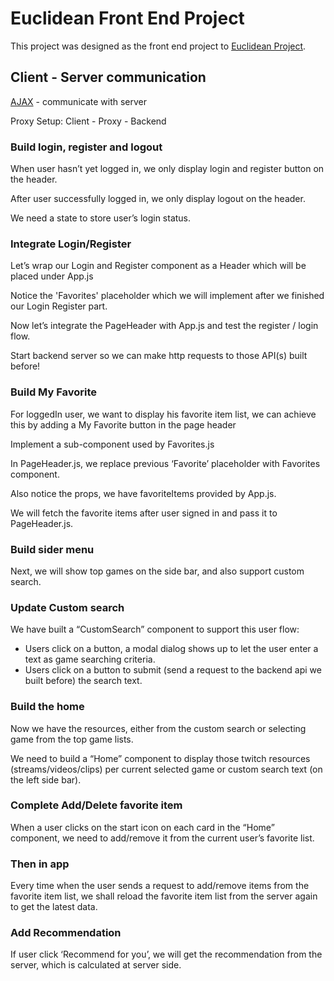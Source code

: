 # Euclidean Front End Project

This project was designed as the front end project to [Euclidean Project](https://github.com/mingyuanhua/euclidean).

## Client - Server communication

[AJAX](https://developer.mozilla.org/en-US/docs/Web/API/Fetch_API) - communicate with server

Proxy Setup: Client - Proxy - Backend

### Build login, register and logout
When user hasn’t yet logged in, we only display login and register button on the header.

After user successfully logged in, we only display logout on the header.

We need a state to store user’s login status.

### Integrate Login/Register
Let’s wrap our Login and Register component as a Header which will be placed under App.js

Notice the 'Favorites' placeholder which we will implement after we finished our Login
Register part.

Now let’s integrate the PageHeader with App.js and test the register / login flow.

Start backend server so we can make http requests to those API(s) built before!

### Build My Favorite

For loggedIn user, we want to display his favorite item list, we can achieve this by adding a My Favorite button in the page header

Implement a sub-component used by Favorites.js

In PageHeader.js,  we replace previous ‘Favorite’ placeholder with Favorites component.

Also notice the props, we have favoriteItems provided by App.js.

We will fetch the favorite items after user signed in and pass it to PageHeader.js.

### Build sider menu

Next, we will show top games on the side bar, and also support custom search.

### Update Custom search

We have built a “CustomSearch” component to support this user flow:
- Users click on a button, a modal dialog shows up to let the user enter a text as game searching criteria.
- Users click on a button to submit (send a request to the backend api we built before) the search text.

### Build the home

Now we have the resources, either from the custom search or selecting game from the top game lists.

We need to build a “Home” component to display those twitch resources (streams/videos/clips) per current selected game or custom search text (on the left side bar).

### Complete Add/Delete favorite item

When a user clicks on the start icon on each card in the “Home” component, we need to add/remove it from the current user’s favorite list.

### Then in app

Every time when the user sends a request to add/remove items from the favorite item list, we shall reload the favorite item list from the server again to get the latest data.

### Add Recommendation

If user click ‘Recommend for you’, we will get the recommendation from the server, which is calculated at server side.


